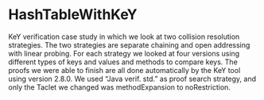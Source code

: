 # HashTableWithKeY

KeY verification case study in which we look at two collision resolution strategies. 
The two strategies are separate chaining and open addressing with linear probing.
For each strategy we looked at four versions using different types of keys and values and methods to compare keys.
The proofs we were able to finish are all done automatically by the KeY tool using version 2.8.0.
We used “Java verif. std.” as proof search strategy, and only the Taclet we changed was methodExpansion to noRestriction.
